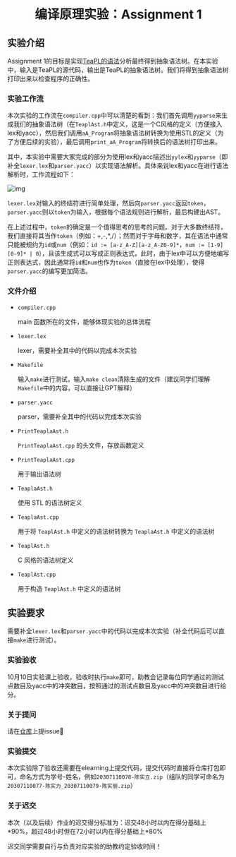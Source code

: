 <center><h1>编译原理实验：Assignment 1</h1></center>

## 实验介绍

Assignment 1的目标是实现[TeaPL的语法](/Spec/teapl.md)分析最终得到抽象语法树。在本实验中，输入是TeaPL的源代码，输出是TeaPL的抽象语法树。我们将得到抽象语法树打印出来以检查程序的正确性。

### 实验工作流

本次实验的工作流在`compiler.cpp`中可以清楚的看到：我们首先调用`yyparse`来生成我们的抽象语法树（在`TeaplAst.h`中定义，这是一个C风格的定义（方便接入lex和yacc），然后我们调用`aA_Program`将抽象语法树转换为使用STL的定义（为了方便后续的实验），最后调用`print_aA_Program`将转换后的语法树打印出来。

其中，本实验中需要大家完成的部分为使用lex和yacc描述出`yylex`和`yyparse`（即补全`lexer.lex`和`parser.yacc`）以实现语法解析。具体来说lex和yacc在进行语法解析时，工作流程如下：

![img](https://chuquan-public-r-001.oss-cn-shanghai.aliyuncs.com/sketch-images/yacc-01.png?x-oss-process=image/resize,w_800)

`lexer.lex`对输入的终结符进行简单处理，然后向`parser.yacc`返回`token`，`parser.yacc`则以`token`为输入，根据每个语法规则进行解析，最后构建出AST。

在上述过程中，`token`的确定是一个值得思考的思考的问题。对于大多数终结符，我们直接将其当作`token`（例如：+,-,*,/）；然而对于字母和数字，其在语法中通常只能被规约为`id`或`num`（例如：`id := [a-z_A-Z][a-z_A-Z0-9]*`，`num := [1-9][0-9]* | 0`），且该生成式可以写成正则表达式，此时，由于lex中可以方便地编写正则表达式，因此通常将`id`和`num`也作为`token`（直接在lex中处理），使得`parser.yacc`的编写更加简洁。

### 文件介绍

- `compiler.cpp` 

    main 函数所在的文件，能够体现实验的总体流程

- `lexer.lex` 

    lexer，需要补全其中的代码以完成本次实验

- `Makefile` 

    输入`make`进行测试，输入`make clean`清除生成的文件（建议同学们理解`Makefile`中的内容，可以直接让GPT解释）

- `parser.yacc` 

    parser，需要补全其中的代码以完成本次实验

- `PrintTeaplaAst.h` 

    `PrintTeaplaAst.cpp` 的头文件，存放函数定义

- `PrintTeaplaAst.cpp` 

    用于输出语法树

- `TeaplaAst.h` 

    使用 STL 的语法树定义

- `TeaplaAst.cpp` 

    用于将 `TeaplAst.h` 中定义的语法树转换为 `TeaplaAst.h` 中定义的语法树

- `TeaplAst.h` 

    C 风格的语法树定义

- `TeaplAst.cpp` 

    用于构造 `TeaplAst.h` 中定义的语法树

## 实验要求

需要补全`lexer.lex`和`parser.yacc`中的代码以完成本次实验（补全代码后可以直接`make`进行测试）。

### 实验验收

10月10日实验课上验收，验收时执行`make`即可，助教会记录每位同学通过的测试点数目及yacc中的冲突数目，按照通过的测试点数目及yacc中的冲突数目进行给分。

### 关于提问

请在[仓库](https://github.com/hxuhack/compiler_project)上提issue🤗

### 实验提交

本次实验除了验收还需要在elearning上提交代码，提交代码时直接将仓库打包即可，命名方式为学号-姓名，例如`20307110078-陈实立.zip`（组队的同学可命名为`20307110077-陈实力_20307110079-陈实丽.zip`）

### 关于迟交

本次（以及后续）作业的迟交得分标准为：迟交48小时以内在得分基础上\*90%，超过48小时但在72小时以内在得分基础上\*80%

迟交同学需要自行与负责对应实验的助教约定验收时间！
